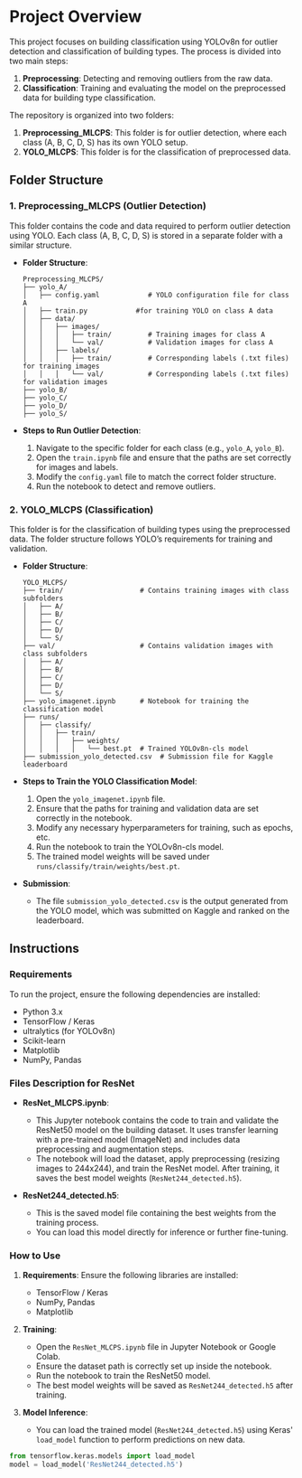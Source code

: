 # Project Overview

This project focuses on building classification using YOLOv8n for outlier detection and classification of building types. The process is divided into two main steps:
1. **Preprocessing**: Detecting and removing outliers from the raw data.
2. **Classification**: Training and evaluating the model on the preprocessed data for building type classification.

The repository is organized into two folders:

1. **Preprocessing_MLCPS**: This folder is for outlier detection, where each class (A, B, C, D, S) has its own YOLO setup.
2. **YOLO_MLCPS**: This folder is for the classification of preprocessed data.

## Folder Structure

### 1. Preprocessing_MLCPS (Outlier Detection)
This folder contains the code and data required to perform outlier detection using YOLO. Each class (A, B, C, D, S) is stored in a separate folder with a similar structure.

- **Folder Structure**:
    ```
    Preprocessing_MLCPS/
    ├── yolo_A/
    │   ├── config.yaml            # YOLO configuration file for class A
    │   ├── train.py            #for training YOLO on class A data
    │   ├── data/
    │   │   ├── images/
    │   │   │   ├── train/         # Training images for class A
    │   │   │   └── val/           # Validation images for class A
    │   │   ├── labels/
    │   │   │   ├── train/         # Corresponding labels (.txt files) for training images
    │   │   │   └── val/           # Corresponding labels (.txt files) for validation images
    ├── yolo_B/
    ├── yolo_C/
    ├── yolo_D/
    ├── yolo_S/
    ```

- **Steps to Run Outlier Detection**:
    1. Navigate to the specific folder for each class (e.g., `yolo_A`, `yolo_B`).
    2. Open the `train.ipynb` file and ensure that the paths are set correctly for images and labels.
    3. Modify the `config.yaml` file to match the correct folder structure.
    4. Run the notebook to detect and remove outliers.

### 2. YOLO_MLCPS (Classification)
This folder is for the classification of building types using the preprocessed data. The folder structure follows YOLO’s requirements for training and validation.

- **Folder Structure**:
    ```
    YOLO_MLCPS/
    ├── train/                   # Contains training images with class subfolders
    │   ├── A/
    │   ├── B/
    │   ├── C/
    │   ├── D/
    │   └── S/
    ├── val/                     # Contains validation images with class subfolders
    │   ├── A/
    │   ├── B/
    │   ├── C/
    │   ├── D/
    │   └── S/
    ├── yolo_imagenet.ipynb      # Notebook for training the classification model
    ├── runs/
    │   ├── classify/
    │   │   ├── train/
    │   │   │   ├── weights/
    │   │   │   │   └── best.pt  # Trained YOLOv8n-cls model
    ├── submission_yolo_detected.csv  # Submission file for Kaggle leaderboard
    ```

- **Steps to Train the YOLO Classification Model**:
    1. Open the `yolo_imagenet.ipynb` file.
    2. Ensure that the paths for training and validation data are set correctly in the notebook.
    3. Modify any necessary hyperparameters for training, such as epochs, etc.
    4. Run the notebook to train the YOLOv8n-cls model.
    5. The trained model weights will be saved under `runs/classify/train/weights/best.pt`.

- **Submission**:
    - The file `submission_yolo_detected.csv` is the output generated from the YOLO model, which was submitted on Kaggle and ranked on the leaderboard.

## Instructions

### Requirements

To run the project, ensure the following dependencies are installed:
- Python 3.x
- TensorFlow / Keras
- ultralytics (for YOLOv8n)
- Scikit-learn
- Matplotlib
- NumPy, Pandas

### Files Description for ResNet

- **ResNet_MLCPS.ipynb**:
    - This Jupyter notebook contains the code to train and validate the ResNet50 model on the building dataset. It uses transfer learning with a pre-trained model (ImageNet) and includes data preprocessing and augmentation steps.
    - The notebook will load the dataset, apply preprocessing (resizing images to 244x244), and train the ResNet model. After training, it saves the best model weights (`ResNet244_detected.h5`).
    
- **ResNet244_detected.h5**:
    - This is the saved model file containing the best weights from the training process.
    - You can load this model directly for inference or further fine-tuning.

### How to Use

1. **Requirements**:
    Ensure the following libraries are installed:
    - TensorFlow / Keras
    - NumPy, Pandas
    - Matplotlib

2. **Training**:
    - Open the `ResNet_MLCPS.ipynb` file in Jupyter Notebook or Google Colab.
    - Ensure the dataset path is correctly set up inside the notebook.
    - Run the notebook to train the ResNet50 model.
    - The best model weights will be saved as `ResNet244_detected.h5` after training.

3. **Model Inference**:
    - You can load the trained model (`ResNet244_detected.h5`) using Keras' `load_model` function to perform predictions on new data.

```python
from tensorflow.keras.models import load_model
model = load_model('ResNet244_detected.h5')
